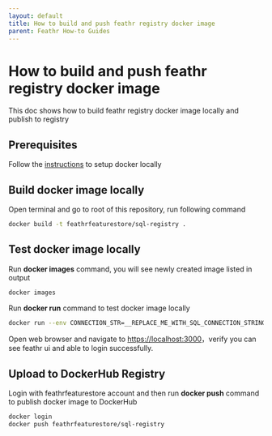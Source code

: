 ```yaml
---
layout: default
title: How to build and push feathr registry docker image
parent: Feathr How-to Guides
---
```


# How to build and push feathr registry docker image

This doc shows how to build feathr registry docker image locally and publish to registry

## Prerequisites

Follow the [instructions](https://docs.docker.com/get-docker) to setup docker locally

## Build docker image locally

Open terminal and go to root of this repository, run following command

```bash
docker build -t feathrfeaturestore/sql-registry .
```

## Test docker image locally

Run **docker images** command, you will see newly created image listed in output

```bash
docker images
```

Run **docker run** command to test docker image locally

```bash
docker run --env CONNECTION_STR=__REPLACE_ME_WITH_SQL_CONNECTION_STRING__ --env API_BASE=api/v1 -it --rm -p 3000:80 feathrfeaturestore/sql-registry
```

Open web browser and navigate to <https://localhost:3000>，verify you can see feathr ui and able to login successfully.

## Upload to DockerHub Registry

Login with feathrfeaturestore account and then run **docker push** command to publish docker image to DockerHub

```bash
docker login
docker push feathrfeaturestore/sql-registry
```



